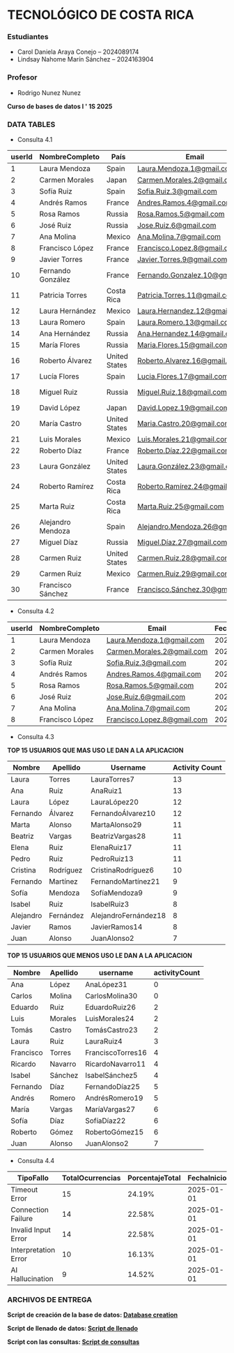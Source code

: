 # TECNOLÓGICO DE COSTA RICA
### Estudiantes
- Carol Daniela Araya Conejo – 2024089174  
- Lindsay Nahome Marín Sánchez – 2024163904

### Profesor 
- Rodrigo Nunez Nunez

**Curso de bases de datos I ' 1S 2025** 

### DATA TABLES
- Consulta 4.1

| userId | NombreCompleto       | País           | Email                          | PagosSuscripciones | MonedaOriginal           | PagosSuscripcionesEnColones |
|--------|----------------------|----------------|--------------------------------|--------------------|--------------------------|-----------------------------|
| 1      | Laura Mendoza        | Spain          | Laura.Mendoza.1@gmail.com     | 74.85              | Mexican Peso             | 94419.000000                |
| 2      | Carmen Morales       | Japan          | Carmen.Morales.2@gmail.com    | 90.24              | Japanese Yen             | 156729.600000               |
| 3      | Sofía Ruiz           | Spain          | Sofia.Ruiz.3@gmail.com        | 0.00               | Ninguna                  | 0.000000                    |
| 4      | Andrés Ramos         | France         | Andres.Ramos.4@gmail.com      | 167.87             | Euro                     | 90649.800000                |
| 5      | Rosa Ramos           | Russia         | Rosa.Ramos.5@gmail.com        | 59.42              | Mexican Peso             | 32086.800000                |
| 6      | José Ruiz            | Russia         | Jose.Ruiz.6@gmail.com         | 26.70              | Euro                     | 25218.000000                |
| 7      | Ana Molina           | Mexico         | Ana.Molina.7@gmail.com        | 29.87              | Mexican Peso             | 39106.800000                |
| 8      | Francisco López      | France         | Francisco.Lopez.8@gmail.com   | 19.87              | Japanese Yen             | 64729.800000                |
| 9      | Javier Torres        | France         | Javier.Torres.9@gmail.com     | 115.15             | Mexican Peso             | 116181.000000               |
| 10     | Fernando González    | France         | Fernando.Gonzalez.10@gmail.com| 75.00              | Japanese Yen             | 94500.000000                |
| 11     | Patricia Torres      | Costa Rica     | Patricia.Torres.11@gmail.com  | 0.00               | Ninguna                  | 0.000000                    |
| 12     | Laura Hernández      | Mexico         | Laura.Hernandez.12@gmail.com  | 134.24             | Japanese Yen             | 180489.000000               |
| 13     | Laura Romero         | Spain          | Laura.Romero.13@gmail.com     | 9.51               | Japanese Yen             | 26735.400000                |
| 14     | Ana Hernández        | Russia         | Ana.Hernandez.14@gmail.com    | 0.00               | Ninguna                  | 0.000000                    |
| 15     | María Flores         | Russia         | Maria.Flores.15@gmail.com     | 0.00               | Ninguna                  | 0.000000                    |
| 16     | Roberto Álvarez      | United States  | Roberto.Alvarez.16@gmail.com  | 15.72              | British Pound Sterling   | 14428.800000                |
| 17     | Lucía Flores         | Spain          | Lucia.Flores.17@gmail.com     | 71.71              | Mexican Peso             | 33323.400000                |
| 18     | Miguel Ruiz          | Russia         | Miguel.Ruiz.18@gmail.com      | 37.15              | British Pound Sterling   | 74061.000000                |
| 19     | David López          | Japan          | David.Lopez.19@gmail.com      | 53.34              | Euro                     | 82803.600000                |
| 20     | María Castro         | United States  | Maria.Castro.20@gmail.com     | 0.00               | Ninguna                  | 0.000000                    |
| 21     | Luis Morales         | Mexico         | Luis.Morales.21@gmail.com     | 0.00               | Ninguna                  | 0.000000                    |
| 22     | Roberto Díaz         | France         | Roberto.Díaz.22@gmail.com     | 280.61             | Mexican Peso             | 151529.400000               |
| 23     | Laura González       | United States  | Laura.González.23@gmail.com   | 154.19             | Euro                     | 83262.600000                |
| 24     | Roberto Ramírez      | Costa Rica     | Roberto.Ramírez.24@gmail.com  | 243.93             | Mexican Peso             | 131722.200000               |
| 25     | Marta Ruiz           | Costa Rica     | Marta.Ruiz.25@gmail.com       | 199.71             | Japanese Yen             | 107843.400000               |
| 26     | Alejandro Mendoza    | Spain          | Alejandro.Mendoza.26@gmail.com| 0.00               | Ninguna                  | 0.000000                    |
| 27     | Miguel Díaz          | Russia         | Miguel.Díaz.27@gmail.com      | 0.00               | Ninguna                  | 0.000000                    |
| 28     | Carmen Ruiz          | United States  | Carmen.Ruiz.28@gmail.com      | 0.00               | Ninguna                  | 0.000000                    |
| 29     | Carmen Ruiz          | Mexico         | Carmen.Ruiz.29@gmail.com      | 105.68             | Japanese Yen             | 57067.200000                |
| 30     | Francisco Sánchez    | France         | Francisco.Sánchez.30@gmail.com| 0.00               | Ninguna                  | 0.000000                    |

- Consulta 4.2

| userId | NombreCompleto       | Email                          | FechaDelUltimoPago | FechaDelSiguientePago | DiasHastaElPago |
|--------|----------------------|--------------------------------|---------------------|-----------------------|-----------------|
| 1      | Laura Mendoza        | Laura.Mendoza.1@gmail.com     | 2025-03-08          | 2025-04-07            | 15              |
| 2      | Carmen Morales       | Carmen.Morales.2@gmail.com    | 2025-03-08          | 2025-04-07            | 15              |
| 3      | Sofía Ruiz           | Sofia.Ruiz.3@gmail.com        | 2025-03-08          | 2025-04-07            | 15              |
| 4      | Andrés Ramos         | Andres.Ramos.4@gmail.com      | 2025-03-08          | 2025-04-07            | 15              |
| 5      | Rosa Ramos           | Rosa.Ramos.5@gmail.com        | 2025-03-08          | 2025-04-07            | 15              |
| 6      | José Ruiz            | Jose.Ruiz.6@gmail.com         | 2025-03-08          | 2025-04-07            | 15              |
| 7      | Ana Molina           | Ana.Molina.7@gmail.com        | 2025-03-08          | 2025-04-07            | 15              |
| 8      | Francisco López      | Francisco.Lopez.8@gmail.com   | 2025-03-08          | 2025-04-07            | 15              |

- Consulta 4.3

**TOP 15 USUARIOS QUE MAS USO LE DAN A LA APLICACION**

| Nombre     | Apellido  | Username               | Activity Count |
|------------|----------|------------------------|---------------|
| Laura      | Torres   | LauraTorres7           | 13            |
| Ana        | Ruiz     | AnaRuiz1               | 13            |
| Laura      | López    | LauraLópez20          | 12            |
| Fernando   | Álvarez | FernandoÁlvarez10     | 12            |
| Marta      | Alonso   | MartaAlonso29          | 11            |
| Beatriz    | Vargas   | BeatrizVargas28        | 11            |
| Elena      | Ruiz     | ElenaRuiz17            | 11            |
| Pedro      | Ruiz     | PedroRuiz13            | 11            |
| Cristina   | Rodríguez| CristinaRodríguez6    | 10            |
| Fernando   | Martínez | FernandoMartínez21    | 9             |
| Sofía     | Mendoza  | SofíaMendoza9          | 9             |
| Isabel     | Ruiz     | IsabelRuiz3            | 8             |
| Alejandro  | Fernández| AlejandroFernández18  | 8             |
| Javier     | Ramos    | JavierRamos14          | 8             |
| Juan       | Alonso   | JuanAlonso2            | 7             |




**TOP 15 USUARIOS QUE MENOS USO LE DAN A LA APLICACION**

| Nombre     | Apellido    | username              | activityCount |
|------------|-------------|-----------------------|---------------|
| Ana        | López       | AnaLópez31           | 0             |
| Carlos     | Molina      | CarlosMolina30       | 0             |
| Eduardo    | Ruiz        | EduardoRuiz26        | 2             |
| Luis       | Morales     | LuisMorales24        | 2             |
| Tomás      | Castro      | TomásCastro23        | 2             |
| Laura      | Ruiz        | LauraRuiz4           | 3             |
| Francisco  | Torres      | FranciscoTorres16    | 4             |
| Ricardo    | Navarro     | RicardoNavarro11     | 4             |
| Isabel     | Sánchez     | IsabelSánchez5       | 4             |
| Fernando   | Díaz        | FernandoDíaz25       | 5             |
| Andrés     | Romero      | AndrésRomero19       | 5             |
| María      | Vargas      | MaríaVargas27        | 6             |
| Sofía      | Díaz        | SofíaDíaz22          | 6             |
| Roberto    | Gómez       | RobertoGómez15       | 6             |
| Juan       | Alonso      | JuanAlonso2          | 7             |

- Consulta 4.4
  
| TipoFallo             | TotalOcurrencias | PorcentajeTotal | FechaInicio | FechaFinal |
|-----------------------|------------------|-----------------|-------------|------------|
| Timeout Error         | 15              | 24.19%          | 2025-01-01  | 2025-03-01 |
| Connection Failure    | 14              | 22.58%          | 2025-01-01  | 2025-03-01 |
| Invalid Input Error   | 14              | 22.58%          | 2025-01-01  | 2025-03-01 |
| Interpretation Error  | 10              | 16.13%          | 2025-01-01  | 2025-03-01 |
| AI Hallucination      | 9               | 14.52%          | 2025-01-01  | 2025-03-01 |

### ARCHIVOS DE ENTREGA

   **Script de creación de la base de datos: [Database creation](https://github.com/carayac/CASO-1---Entregable-/blob/main/Database%20creation.sql)**
   
   **Script de llenado de datos: [Script de llenado](https://github.com/carayac/CASO-1---Entregable-/blob/399a40e040ca7bafa251516a9b4ce105cac85c3a/Script%20de%20llenado.sql)**
   
   **Script con las consultas: [Script de consultas](https://github.com/carayac/CASO-1---Entregable-/blob/main/Script%20de%20consultas.sql)**
